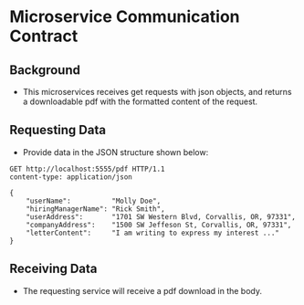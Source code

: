 # Microservice Communication Contract

## Background
- This microservices receives get requests with json objects, and returns a downloadable pdf with the formatted content of the request.

## Requesting Data
- Provide data in the JSON structure shown below:
```http
GET http://localhost:5555/pdf HTTP/1.1
content-type: application/json

{
    "userName":          "Molly Doe",
    "hiringManagerName": "Rick Smith",
    "userAddress":       "1701 SW Western Blvd, Corvallis, OR, 97331",
    "companyAddress":    "1500 SW Jeffeson St, Corvallis, OR, 97331",
    "letterContent":     "I am writing to express my interest ..."
}
```

## Receiving Data
- The requesting service will receive a pdf download in the body.
